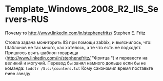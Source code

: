 # Template_Windows_2008_R2_IIS_Servers-RUS
Почему то 
http://www.linkedin.com/in/stephenefritz/  Stephen E. Fritz

Стояла задача мониторить IIS при помощи zabbix, и выяснилось, что:
Шаблонов не так много, как хотелось, а те что есть не подходят.
Пришлось взять шаблон товарища (http://www.linkedin.com/in/stephenefritz/ "Фритца ") и перевести на великий и могучий.
Перевод бы занял намного дольше если бы не команда: `lodctr /S:c:\counters.txt`
Кому сэкономил время поставьте ~~пиво~~  звезду
